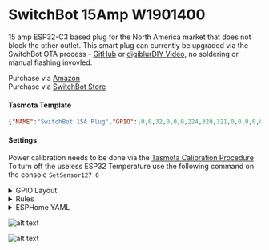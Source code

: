 # SwitchBot 15Amp W1901400 

15 amp ESP32-C3 based plug for the North America market that does not block the other outlet.  This smart plug can currently be upgraded via the SwitchBot OTA process - [GitHub](https://github.com/kendallgoto/switchbota) or [digiblurDIY Video](https://youtu.be/iTexFQ0Th0I), no soldering or manual flashing invovled.  

Purchase via [Amazon](https://amzn.to/3MzVSSR)  
Purchase via [SwitchBot Store](https://switchbot.vip/3avyiJe)

#### Tasmota Template
```json
{"NAME":"SwitchBot 15A Plug","GPIO":[0,0,32,0,0,0,224,320,321,0,0,0,0,0,0,0,0,0,2720,2656,2624,0],"FLAG":0,"BASE":1}
```

#### Settings   
Power calibration needs to be done via the [Tasmota Calibration Procedure](https://tasmota.github.io/docs/Power-Monitoring-Calibration/#calibration-procedure)  
To turn off the useless ESP32 Temperature use the following command on the console `SetSensor127 0`

<details><summary>GPIO Layout</summary>     
<p>
| GPIO |    Component | Description |
|------ |-------------|-------------|         
|GPIO02	| Button 1 | Plug ON/OFF Button
|GPIO06	| Relay 1 | Relay
|GPIO07	| Led_i 1 | Inverted LED 1
|GPIO08	| Led_i 2 | Inverted LED 2
|GPIO18	| BL0937 CF | Power Monitoring Pins
|GPIO19	| HLWBL CF1 | Power Monitoring Pins
|GPIO20	| HLWBL SEL_i | Power Monitoring Pins
</p></details>

<details><summary>Rules</summary>     
<p>
None necessary.
</p></details>

<details><summary>ESPHome YAML</summary>     
<p>
```yaml
None added yet.
```
</p></details>

![alt text](/img/devices/switchbot_bulb1.jpg "SwitchBot 15Amp W1901400 #1")

![alt text](/img/devices/switchbot_plug1.jpg "SwitchBot 15Amp W1901400 #2")